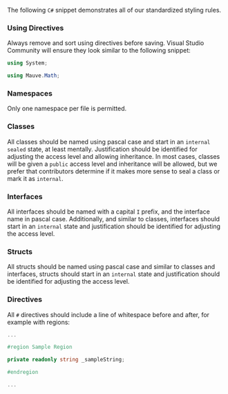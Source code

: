 The following `C#` snippet demonstrates all of our standardized styling rules.

### Using Directives
Always remove and sort using directives before saving. Visual Studio Community will ensure they look similar to the following snippet:


```csharp
using System;

using Mauve.Math;
```

### Namespaces
Only one namespace per file is permitted.

### Classes
All classes should be named using pascal case and start in an `internal sealed` state, at least mentally. Justification should be identified for adjusting the access level and allowing inheritance. In most cases, classes will be given a `public` access level and inheritance will be allowed, but we prefer that contributors determine if it makes more sense to seal a class or mark it as `internal`.

### Interfaces
All interfaces should be named with a capital `I` prefix, and the interface name in pascal case. Additionally, and similar to classes, interfaces should start in an `internal` state and justification should be identified for adjusting the access level.

### Structs
All structs should be named using pascal case and similar to classes and interfaces, structs should start in an `internal` state and justification should be identified for adjusting the access level.

### Directives
All `#` directives should include a line of whitespace before and after, for example with regions:

```csharp
...

#region Sample Region

private readonly string _sampleString;

#endregion

...
```